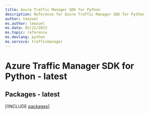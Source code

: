 ```yaml
---
title: Azure Traffic Manager SDK for Python
description: Reference for Azure Traffic Manager SDK for Python
author: lmazuel
ms.author: lmazuel
ms.data: 02/21/2023
ms.topic: reference
ms.devlang: python
ms.service: trafficmanager
---
```

# Azure Traffic Manager SDK for Python - latest
## Packages - latest
[!INCLUDE [packages](traffic-manager-index.md)]